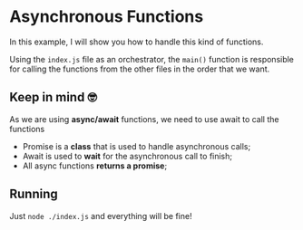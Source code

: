 # Asynchronous Functions
In this example, I will show you how to handle this kind of functions.

Using the `index.js` file as an orchestrator, the `main()` function is responsible for calling the functions from the other files in the order that we want.

## Keep in mind 🤓

As we are using **async/await** functions, we need to use await to call the functions

- Promise is a **class** that is used to handle asynchronous calls;
- Await is used to **wait** for the asynchronous call to finish;
- All async functions **returns a promise**;

## Running
Just `node ./index.js` and everything will be fine!
